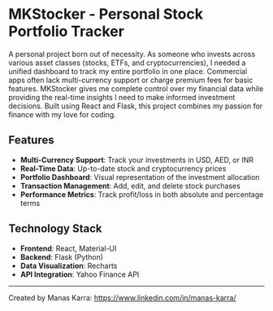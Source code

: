 # MKStocker - Personal Stock Portfolio Tracker

A personal project born out of necessity. As someone who invests across various asset classes (stocks, ETFs, and cryptocurrencies), I needed a unified dashboard to track my entire portfolio in one place.
Commercial apps often lack multi-currency support or charge premium fees for basic features. MKStocker gives me complete control over my financial data while providing the real-time insights I need to make informed investment decisions.
Built using React and Flask, this project combines my passion for finance with my love for coding.

## Features

- **Multi-Currency Support**: Track your investments in USD, AED, or INR
- **Real-Time Data**: Up-to-date stock and cryptocurrency prices
- **Portfolio Dashboard**: Visual representation of the investment allocation
- **Transaction Management**: Add, edit, and delete stock purchases
- **Performance Metrics**: Track profit/loss in both absolute and percentage terms

## Technology Stack

- **Frontend**: React, Material-UI
- **Backend**: Flask (Python)
- **Data Visualization**: Recharts
- **API Integration**: Yahoo Finance API

---

Created by Manas Karra: https://www.linkedin.com/in/manas-karra/
